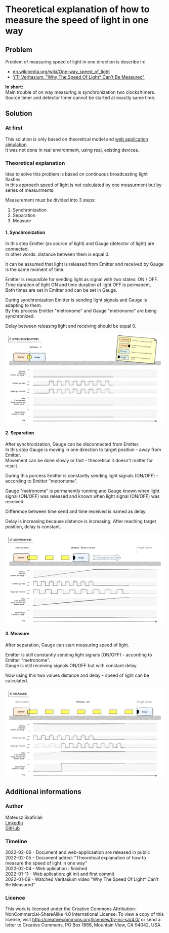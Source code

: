 # Theoretical explanation of how to measure the speed of light in one way

## Problem

Problem of measuring speed of light in one direction is describe in:

- [en.wikipedia.org/wiki/One-way_speed_of_light](https://en.wikipedia.org/wiki/One-way_speed_of_light)
- [YT: Veritasium: "Why The Speed Of Light* Can't Be Measured"](https://www.youtube.com/watch?v=pTn6Ewhb27k)

**In short:**  
Main trouble of on way measuring is synchronization two clocks/timers.  
Source timer and detector timer cannot be started at exactly same time.

## Solution 

### At first

This solution is only based on theoretical model and [web application simulation](http://bfbxrcu.cluster028.hosting.ovh.net/light-speed-calc/).  
It was not done in real environment, using real, existing devices.  

### Theoretical explanation

Idea to solve this problem is based on continuous broadcasting light flashes.  
In this approach speed of light is not calculated by one measurment but by series of measurments.

Measurement must be divided into 3 steps:

1. Synchronization
2. Separation
3. Measure

#### 1. Synchronization

In this step Emitter (as source of light) and Gauge (detector of light) are connected.  
In other words: distance between them is equal 0.  

It can be assumed that light is released from Emitter and received by Gauge is the same moment of time.

Emitter is resposible for sending light as signal with two states: ON / OFF.  
Time duration of light ON and time duration of light OFF is permanent.  
Both times are set in Emitter and can be set in Gauge.  

During synchronization Emitter is sending light signals and Gauge is adapting to them.  
By this process Emitter "metronome" and Gauge "metronome" are being synchronized.

Delay between releasing light and receiving should be equal 0.

![Synchronization illustraion](Synchronization.png)

#### 2. Separation

After synchronization, Gauge can be disconnected from Emitter.  
In this step Gauge is moving in one direction to target position - away from Emitter.  
Movement can be done slowly or fast - theoretical it doesn't matter for result.

During this porcess Emitter is constantly sending light signals (ON/OFF) - according to Emitter "metronome".

Gauge "metronome" is permanently running and Gauge known when light signal (ON/OFF) was released and known when light signal (ON/OFF) was received.

Difference between time send and time received is named as delay.

Delay is increasing because distance is increasing.
After reaching target position, delay is constant.

![Separation illustraion](Separation.png)

#### 3. Measure

After separation, Gauge can start measuring speed of light.

Emitter is still constantly sending light signals (ON/OFF) - according to Emitter "metronome".  
Gauge is still receiving signals ON/OFF but with constant delay.

Now using this two values distance and delay - speed of light can be calculated. 

![Measure illustraion](Measure.png)

## Additional informations

### Author

Mateusz Skafiriak  
[LinkedIn](https://www.linkedin.com/in/mateusz-skafiriak)  
[GitHub](https://github.com/N0N4M3pl)

### Timeline

2022-02-06 - Document and web-applicaation are released in public    
2022-02-05 - Document added: "Theoretical explanation of how to measure the speed of light in one way"  
2022-02-04 - Web aplication : finished  
2022-01-11 - Web aplication: git init and first commit  
2022-01-09 - Watched Veritasium video "Why The Speed Of Light* Can't Be Measured"  

### Licence

This work is licensed under the Creative Commons Attribution-NonCommercial-ShareAlike 4.0 International License. To view a copy of this license, visit http://creativecommons.org/licenses/by-nc-sa/4.0/ or send a letter to Creative Commons, PO Box 1866, Mountain View, CA 94042, USA.